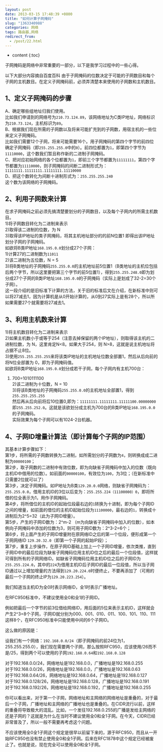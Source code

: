 ```yaml
---
layout: post
date: 2013-03-15 17:48:39 +0800
title: "如何计算子网掩码"
slug: "1363340988"
categories: 网络
tags: 路由器,网络  
redirect_from:
  - /post/22.html
---
```

* content
{:toc}

子网掩码是网络中非常重要的一部分，以下是我学习过程中的一些心得。
<!--more-->
以下大部分内容摘自百度百科
由于子网掩码的位数决定于可能的子网数目和每个子网的主机数目。在定义子网掩码前，必须弄清楚本来使用的子网数和主机数目。

## 1、定义子网掩码的步骤
A、确定哪些组地址归我们使用。  
比如我们申请到的网络号为`210.73.124.89`，该网络地址为C类IP地址，网络标识为`210.73.124`，主机标识为`89`。  
B、根据我们现在所需的子网数以及将来可能扩充到的子网数，用宿主机的一些位来定义子网掩码。  
比如我们需要12个子网，将来可能需要16个。用子网掩码的第四个字节的前四位确定子网掩码（即`255.255.255.0`中的`0`）。前四位都置为`1`，即第四个字节为`11110000`，这个数我们暂且称作新的二进制子网掩码。  
C、把对应初始网络的各个位都置为`1`，即前三个字节都置为`11111111`，第四个字节都置为`11110000`，则子网掩码的间断二进制形式为：`11111111.11111111.11111111.11110000`  
D、把这个数转化为间断十进制形式为：`255.255.255.240`  
这个数为该网络的子网掩码。  

## 2、利用子网数来计算
在求子网掩码之前必须先搞清楚要划分的子网数目，以及每个子网内的所需主机数目。  
1)将子网数目转化为二进制来表示  
2)取得该二进制的位数，为 N  
3)取得该IP地址的类子网掩码，将其主机地址部分的的前N位置1 即得出该IP地址划分子网的子网掩码。  
如欲将B类IP地址`168.195.0.0`划分成27个子网：  
1)计算27的二进制数为`11011`  
2)该二进制为五位数，N = 5  
3)将B类地址的子网掩码`255.255.0.0`的主机地址前5位置1（B类地址的主机位包括后两个字节，所以这里要把第三个字节的前5位置1），得到`255.255.248.0`即为划分成27个子网的B类IP地址`168.195.0.0`的子网掩码（实际上是划成了32-2=30个子网）。  
这一段介绍的是旧标准下计算的方法，关于旧的标准后文在介绍，在新标准中则可以将27减去1，因为计算机是从0开始计算的，从0到27实际上是有28个，所以所如果需要27个就需要将27减去1。  


## 3、利用主机数来计算
1)将主机数目转化为二进制来表示  
2)如果主机数小于或等于254（注意去掉保留的两个IP地址），则取得该主机的二进制位数，为 N，这里肯定N<8。如果大于254，则 N>8，这就是说主机地址将占据不止8位。  
3)使用`255.255.255.255`来将该类IP地址的主机地址位数全部置1，然后从后向前的将N位全部置为 0，即为子网掩码值。  
如欲将B类IP地址`168.195.0.0`划分成若干子网，每个子网内有主机700台：  
1) 700=1010111100  
2)该二进制为十位数，N = 10  
3)将该B类地址的子网掩码`255.255.0.0`的主机地址全部置1，得到`255.255.255.255`  
然后再从后向前将后10位置0,即为：`11111111.11111111.11111100.00000000`  
即`255.255.252.0`。这就是该欲划分成主机为700台的B类IP地址`168.195.0.0`的子网掩码。  
实际效果为每个子网可以有1024-2台机器。  

## 4、子网ID增量计算法（即计算每个子网的IP范围）
其基本计算步骤如下：  
第1步，将所需的子网数转换为二进制，如所需划分的子网数为`4`，则转换成成二进制为`00000100`；  
第2步，取子网数的二进制中有效位数，即为向缺省子网掩码中加入的位数（既向主机ID中借用的位数）。如前面的`00000100`，有效位为`100`，为3位；（在新标准中只需要2位就可以了）  
第3步，决定子网掩码。如IP地址为B类`129.20.0.0`网络，则缺省子网掩码为：`255.255.0.0`，借用主机ID的3位以后变为：`255.255.224（11100000）0`，即将所借的位全表示为1，用作子网掩码。  
第4步，将所借位的主机ID的起始位段最右边的`1`转换为十进制，即为每个子网ID之间的增量，如前面的借位的主机ID起始位段为`11100000`，最右边的`1`，转换成十进制后为2^5=32（此为子网ID增量）。  
第5步，产生的子网ID数为：2^m-2 （m为向缺省子网掩码中加入的位数），如本例向子网掩码中添加的位数为3，则可用子网ID数为：2^3-2=6个；  
第6步，将上面产生的子网ID增量附在原网络ID之后的第一个位段，便形成第一个子网网络ID `129.20.32.0`（即第一个子网的起始IP段）；  
第7步，重复上步操作，在原子网ID基础上加上一个子网ID增量，依次类推，直到子网ID中的最后位段为缺省子网掩码位用主机ID位之后的最后一个位段值，这样就可得到所有的子网网络ID。如缺省子网掩码位用主机ID位之后的子网ID为`255.255.224.0`，其中的`224`为借用主机ID后子网ID的最后一位段值，所以当子网ID通过以上增加增量的方法得到`129.20.224.0`时便终止，不要再添加了（可用的最后一个子网的终止IP为`129.20.223.254`）。  

我们知道当主机ID为全0时表示网络ID，全1时表示广播地址。

在RFC950标准中，不建议使用全0和全1的子网ID。

例如把最后一个字节的前3位借给网络ID，用后面的5位来表示主机ID，这样就会产生2^3=8个子网，子网ID就分别为000、001、010、011、100、101、110、111这样8个，在RFC950标准中只能使用中间的6个子网ID。

这么做的原因是：

设我们有一个网络：`192.168.0.0/24`（即子网掩码的前24位为1，255.255.255.0），我们现在需要两个子网，那么按照RFC950，应该使用/26而不是/25，得到两个可以使用的子网`192.168.0.64`和`192.168.0.128`

对于192.168.0.0/24，网络地址是192.168.0.0，广播地址是192.168.0.255  
对于192.168.0.0/26，网络地址是192.168.0.0，广播地址是192.168.0.63  
对于192.168.0.64/26，网络地址是192.168.0.64，广播地址是192.168.0.127  
对于192.168.0.128/26，网络地址是192.168.0.128，广播地址是192.168.0.191  
对于192.168.0.192/26，网络地址是192.168.0.192，广播地址是192.168.0.255  

你可以看出来，对于第一个子网，网络地址和主网络的网络地址是重叠的，对于最后一个子网，广播地址和主网络的广播地址也是重叠的。在CIDR流行以前，这样的重叠将导致极大的混乱。比如，一个发往192.168.0.255的广播是发给主网络的还是子网的？这就是为什么在当时不建议使用全0和全1子网。在今天，CIDR已经非常普及了，所以一般不需要再考虑这个问题。

不应该使用全0全1子网这个规定是很早以前留下来的，源于RFC950，而且从一开始RFC950也没有禁止使用全0和全1子网。后来在RFC1878中这个规定已经被废止了。也就是说，现在完全可以使用全0和全1子网。

